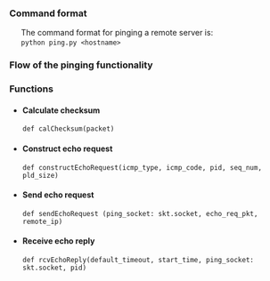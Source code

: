 ### Command format

&emsp;&ensp;The command format for pinging a remote server is:\
&emsp;&ensp;`python ping.py <hostname>`

### Flow of the pinging functionality

### Functions

- #### Calculate checksum

  `def calChecksum(packet)`

- #### Construct echo request

  `def constructEchoRequest(icmp_type, icmp_code, pid, seq_num, pld_size)`

- #### Send echo request

  `def sendEchoRequest (ping_socket: skt.socket, echo_req_pkt, remote_ip)`

- #### Receive echo reply
  `def rcvEchoReply(default_timeout, start_time, ping_socket: skt.socket, pid)`
